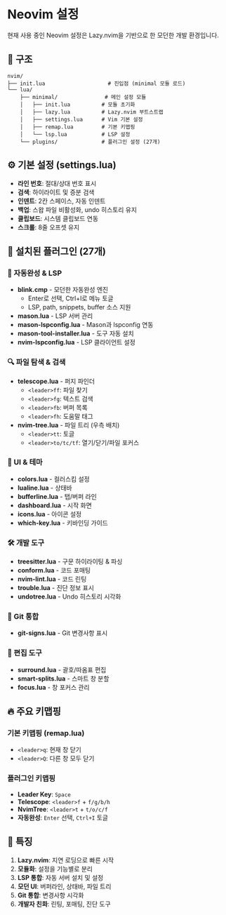 # Neovim 설정

현재 사용 중인 Neovim 설정은 Lazy.nvim을 기반으로 한 모던한 개발 환경입니다.

## 📁 구조

```
nvim/
├── init.lua                    # 진입점 (minimal 모듈 로드)
└── lua/
    ├── minimal/               # 메인 설정 모듈
    │   ├── init.lua          # 모듈 초기화
    │   ├── lazy.lua          # Lazy.nvim 부트스트랩
    │   ├── settings.lua      # Vim 기본 설정
    │   ├── remap.lua         # 기본 키맵핑
    │   └── lsp.lua           # LSP 설정
    └── plugins/              # 플러그인 설정 (27개)
```

## ⚙️ 기본 설정 (settings.lua)

- **라인 번호**: 절대/상대 번호 표시
- **검색**: 하이라이트 및 증분 검색
- **인덴트**: 2칸 스페이스, 자동 인덴트
- **백업**: 스왑 파일 비활성화, undo 히스토리 유지
- **클립보드**: 시스템 클립보드 연동
- **스크롤**: 8줄 오프셋 유지

## 🔌 설치된 플러그인 (27개)

### 📝 자동완성 & LSP
- **blink.cmp** - 모던한 자동완성 엔진
  - Enter로 선택, Ctrl+I로 메뉴 토글
  - LSP, path, snippets, buffer 소스 지원
- **mason.lua** - LSP 서버 관리
- **mason-lspconfig.lua** - Mason과 lspconfig 연동
- **mason-tool-installer.lua** - 도구 자동 설치
- **nvim-lspconfig.lua** - LSP 클라이언트 설정

### 🔍 파일 탐색 & 검색
- **telescope.lua** - 퍼지 파인더
  - `<leader>ff`: 파일 찾기
  - `<leader>fg`: 텍스트 검색  
  - `<leader>fb`: 버퍼 목록
  - `<leader>fh`: 도움말 태그
- **nvim-tree.lua** - 파일 트리 (우측 배치)
  - `<leader>tt`: 토글
  - `<leader>to/tc/tf`: 열기/닫기/파일 포커스

### 🎨 UI & 테마
- **colors.lua** - 컬러스킴 설정
- **lualine.lua** - 상태바
- **bufferline.lua** - 탭/버퍼 라인
- **dashboard.lua** - 시작 화면
- **icons.lua** - 아이콘 설정
- **which-key.lua** - 키바인딩 가이드

### 🛠️ 개발 도구
- **treesitter.lua** - 구문 하이라이팅 & 파싱
- **conform.lua** - 코드 포매팅
- **nvim-lint.lua** - 코드 린팅
- **trouble.lua** - 진단 정보 표시
- **undotree.lua** - Undo 히스토리 시각화

### 🔄 Git 통합
- **git-signs.lua** - Git 변경사항 표시

### 🎯 편집 도구
- **surround.lua** - 괄호/따옴표 편집
- **smart-splits.lua** - 스마트 창 분할
- **focus.lua** - 창 포커스 관리

## 🔥 주요 키맵핑

### 기본 키맵핑 (remap.lua)
- `<leader>q`: 현재 창 닫기
- `<leader>Q`: 다른 창 모두 닫기

### 플러그인 키맵핑
- **Leader Key**: `Space`
- **Telescope**: `<leader>f` + `f/g/b/h`
- **NvimTree**: `<leader>t` + `t/o/c/f`
- **자동완성**: `Enter` 선택, `Ctrl+I` 토글

## 🚀 특징

1. **Lazy.nvim**: 지연 로딩으로 빠른 시작
2. **모듈화**: 설정을 기능별로 분리
3. **LSP 통합**: 자동 서버 설치 및 설정
4. **모던 UI**: 버퍼라인, 상태바, 파일 트리
5. **Git 통합**: 변경사항 시각화
6. **개발자 친화**: 린팅, 포매팅, 진단 도구
